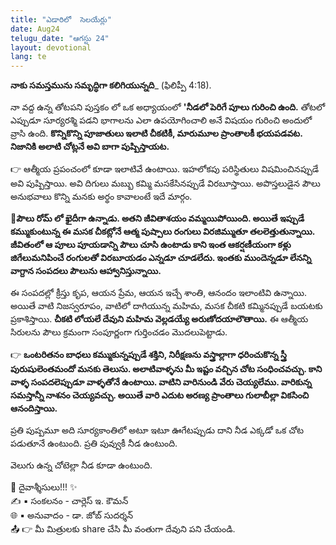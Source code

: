 ```yaml
---
title: "ఎడారిలో  సెలయేర్లు"
date: Aug24
telugu_date: "ఆగస్టు 24"
layout: devotional
lang: te
---
```


**నాకు సమస్తమును సమృద్ధిగా కలిగియున్నది**_ (ఫిలిప్పీ 4:18). 

నా వద్ద ఉన్న తోటపని పుస్తకం లో ఒక అధ్యాయంలో **'నీడలో పెరిగే పూలు గురించి ఉంది.** తోటలో ఎప్పుడూ సూర్యరశ్మి పడని భాగాలను ఎలా ఉపయోగించాలి అనే విషయం గురించి అందులో వ్రాసి ఉంది. **కొన్నికొన్ని పూజాతులు ఇలాటి చీకటికీ, మారుమూల ప్రాంతాలకీ భయపడవట. నిజానికి అలాటి చోట్లనే అవి బాగా పుష్పిస్తాయట.**

👉 ఆత్మీయ ప్రపంచంలో కూడా ఇలాటివే ఉంటాయి. ఇహలోకపు పరిస్థితులు విషమించినప్పుడే అవి పుష్పిస్తాయి. అవి దిగులు మబ్బు కమ్మి మసకేసినప్పుడే విరబూస్తాయి. అపొస్తలుడైన పౌలు అనుభవాలు కొన్ని మనకు అర్థం కావాలంటే ఇదే మార్గం.

**📖పౌలు రోమ్ లో ఖైదీగా ఉన్నాడు. అతని జీవితాశయం వమ్మయిపోయింది. అయితే ఇప్పుడే కమ్ముకుంటున్న ఈ మసక చీకట్లోనే ఆత్మ పుష్పాలు రంగులు విరజిమ్ముతూ తలలెత్తుతున్నాయి. జీవితంలో ఆ పూలు పూయడాన్ని పౌలు చూసి ఉంటాడు కాని ఇంత ఆకర్షణీయంగా కళ్లు జిగేలుమనిపించే రంగులతో విరబూయడం ఎన్నడూ చూడలేదు. ఇంతకు ముందెన్నడూ లేనన్ని వాగ్దాన సంపదలు పౌలును ఆహ్వానిస్తున్నాయి.**

ఈ సంపదల్లో క్రీస్తు కృప, ఆయన ప్రేమ, ఆయన ఇచ్చే శాంతి, ఆనందం ఇలాంటివి ఉన్నాయి. అయితే వాటి నిజస్వరూపం, వాటిలో దాగియున్న మహిమ, మసక చీకటి కమ్మినప్పుడే బయటకు ప్రకాశిస్తాయి. **చీకటి లోయలే దేవుని మహిమ వెల్లడయ్యే అరుణోదయాలౌతాయి.** ఈ ఆత్మీయ సిరులను పౌలు క్రమంగా సంపూర్ణంగా గుర్తించడం మొదలుపెట్టాడు.

👉 **ఒంటరితనం బాధలు కమ్ముకున్నప్పుడే శక్తిని, నిరీక్షణను వస్త్రాల్లాగా ధరించుకొన్న స్త్రీ పురుషులెంతమందో మనకు తెలుసు. అలాటివాళ్ళను మీ ఇష్టం వచ్చిన చోట సంధించవచ్చు. కాని వాళ్ళ సంపదలెప్పుడూ వాళ్ళతోనే ఉంటాయి. వాటిని వారినుండి వేరు చెయ్యలేము. వారికున్న సమస్తాన్నీ నాశనం చెయ్యవచ్చు. అయితే వారి ఎదుట అరణ్య ప్రాంతాలు గులాబీల్లా వికసించి ఆనందిస్తాయి.**

ప్రతి పుష్పమూ అది సూర్యకాంతిలో అటూ ఇటూ ఊగేటప్పుడు దాని నీడ ఎక్కడో ఒక చోట పడుతూనే ఉంటుంది. ప్రతి పువ్వుకీ నీడ ఉంటుంది.

వెలుగు ఉన్న చోటెల్లా నీడ కూడా ఉంటుంది.

<div class="blessing">🙏 <span class="bless-text">దైవాశ్శీసులు!!!</span> ✨</div>

<div class="credit">✍️ <span class="credit-text">▪ సంకలనం - చార్లెస్ ఇ. కౌమన్</span></div>
<div class="credit">🌐 <span class="credit-text">▪ అనువాదం - డా. జోబ్ సుదర్శన్</span></div>


<div class="share">📤 👉 <span class="share-text">మీ మిత్రులకు share చేసి మీ వంతుగా దేవుని పని చేయండి.</span></div>
